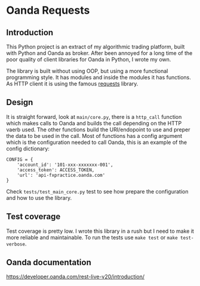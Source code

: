 # Oanda Requests

## Introduction
This Python project is an extract of my algorithmic trading platform, built
with Python and Oanda as broker. After been annoyed for a long time of the
poor quality of client libraries for Oanda in Python, I wrote my own.

The library is built without using OOP, but using a more functional programming
style. It has modules and inside the modules it has functions. As HTTP
client it is using the famous
[requests](https://requests.readthedocs.io/en/master/) library.

## Design
It is straight forward, look at `main/core.py`, there is a `http_call` function
which makes calls to Oanda and builds the call depending on the HTTP vaerb used.
The other functions build the URI/endopoint to use and preper the data to be
used in the call. Most of functions has a config argument which is the
configuration needed to call Oanda, this is an example of the config
dictionary:

```
CONFIG = {
    'account_id': '101-xxx-xxxxxxx-001',
    'access_token': ACCESS_TOKEN,
    'url': 'api-fxpractice.oanda.com'
}
```
Check `tests/test_main_core.py` test to see how prepare the configuration and
how to use the library.

## Test coverage
Test coverage is pretty low. I wrote this library in a rush but I need to make
it more reliable and maintainable. To run the tests use `make test` or
`make test-verbose`.

## Oanda documentation
https://developer.oanda.com/rest-live-v20/introduction/
